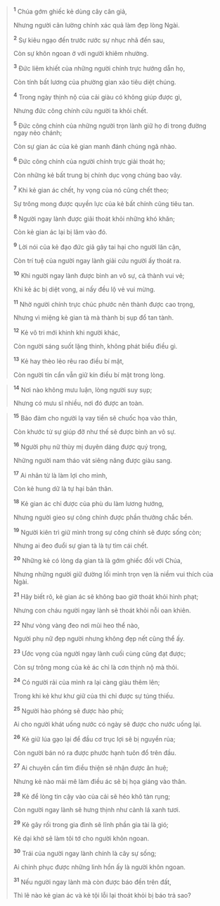 
> <sup><b>1</b></sup> Chúa gớm ghiếc kẻ dùng cây cân giả,
> 
> Nhưng người cân lường chính xác quả làm đẹp lòng Ngài.
> 
> <sup><b>2</b></sup> Sự kiêu ngạo đến trước rước sự nhục nhã đến sau,
> 
> Còn sự khôn ngoan ở với người khiêm nhường.
> 
> <sup><b>3</b></sup> Ðức liêm khiết của những người chính trực hướng dẫn họ,
> 
> Còn tính bất lương của phường gian xảo tiêu diệt chúng.
> 
> <sup><b>4</b></sup> Trong ngày thịnh nộ của cải giàu có không giúp được gì,
> 
> Nhưng đức công chính cứu người ta khỏi chết.
> 
> <sup><b>5</b></sup> Ðức công chính của những người trọn lành giữ họ đi trong đường ngay nẻo chánh;
> 
> Còn sự gian ác của kẻ gian manh đánh chúng ngã nhào.
> 
> <sup><b>6</b></sup> Ðức công chính của người chính trực giải thoát họ;
> 
> Còn những kẻ bất trung bị chính dục vọng chúng bao vây.
> 
> <sup><b>7</b></sup> Khi kẻ gian ác chết, hy vọng của nó cũng chết theo;
> 
> Sự trông mong được quyền lực của kẻ bất chính cũng tiêu tan.
> 
> <sup><b>8</b></sup> Người ngay lành được giải thoát khỏi những khó khăn;
> 
> Còn kẻ gian ác lại bị lâm vào đó.
> 
> <sup><b>9</b></sup> Lời nói của kẻ đạo đức giả gây tai hại cho người lân cận,
> 
> Còn trí tuệ của người ngay lành giải cứu người ấy thoát ra.
> 
> <sup><b>10</b></sup> Khi người ngay lành được bình an vô sự, cả thành vui vẻ;
> 
> Khi kẻ ác bị diệt vong, ai nấy đều lộ vẻ vui mừng.
> 
> <sup><b>11</b></sup> Nhờ người chính trực chúc phước nên thành được cao trọng,
> 
> Nhưng vì miệng kẻ gian tà mà thành bị sụp đổ tan tành.
> 
> <sup><b>12</b></sup> Kẻ vô tri mới khinh khi người khác,
> 
> Còn người sáng suốt lặng thinh, không phát biểu điều gì.
> 
> <sup><b>13</b></sup> Kẻ hay thèo lẻo rêu rao điều bí mật,
> 
> Còn người tín cẩn vẫn giữ kín điều bí mật trong lòng.
>


> <sup><b>14</b></sup> Nơi nào không mưu luận, lòng người suy sụp;
> 
> Nhưng có mưu sĩ nhiều, nơi đó được an toàn.
>


> <sup><b>15</b></sup> Bảo đảm cho người lạ vay tiền sẽ chuốc họa vào thân,
> 
> Còn khước từ sự giúp đỡ như thế sẽ được bình an vô sự.
> 
> <sup><b>16</b></sup> Người phụ nữ thùy mị duyên dáng được quý trọng,
> 
> Những người nam tháo vát siêng năng được giàu sang.
> 
> <sup><b>17</b></sup> Ai nhân từ là làm lợi cho mình,
> 
> Còn kẻ hung dữ là tự hại bản thân.
> 
> <sup><b>18</b></sup> Kẻ gian ác chỉ được của phù du làm lương hướng,
> 
> Nhưng người gieo sự công chính được phần thưởng chắc bền.
> 
> <sup><b>19</b></sup> Người kiên trì giữ mình trong sự công chính sẽ được sống còn;
> 
> Nhưng ai đeo đuổi sự gian tà là tự tìm cái chết.
> 
> <sup><b>20</b></sup> Những kẻ có lòng dạ gian tà là gớm ghiếc đối với Chúa,
> 
> Nhưng những người giữ đường lối mình trọn vẹn là niềm vui thích của Ngài.
> 
> <sup><b>21</b></sup> Hãy biết rõ, kẻ gian ác sẽ không bao giờ thoát khỏi hình phạt;
> 
> Nhưng con cháu người ngay lành sẽ thoát khỏi nỗi oan khiên.
> 
> <sup><b>22</b></sup> Như vòng vàng đeo nơi mũi heo thể nào,
> 
> Người phụ nữ đẹp người nhưng không đẹp nết cũng thể ấy.
> 
> <sup><b>23</b></sup> Ước vọng của người ngay lành cuối cùng cũng đạt được;
> 
> Còn sự trông mong của kẻ ác chỉ là cơn thịnh nộ mà thôi.
> 
> <sup><b>24</b></sup> Có người rải của mình ra lại càng giàu thêm lên;
> 
> Trong khi kẻ khư khư giữ của thì chỉ được sự túng thiếu.
> 
> <sup><b>25</b></sup> Người hào phóng sẽ được hào phú;
> 
> Ai cho người khát uống nước có ngày sẽ được cho nước uống lại.
> 
> <sup><b>26</b></sup> Kẻ giữ lúa gạo lại để đầu cơ trục lợi sẽ bị nguyền rủa;
> 
> Còn người bán nó ra được phước hạnh tuôn đổ trên đầu.
> 
> <sup><b>27</b></sup> Ai chuyên cần tìm điều thiện sẽ nhận được ân huệ;
> 
> Nhưng kẻ nào mải mê làm điều ác sẽ bị họa giáng vào thân.
> 
> <sup><b>28</b></sup> Kẻ để lòng tin cậy vào của cải sẽ héo khô tàn rụng;
> 
> Còn người ngay lành sẽ hưng thịnh như cành lá xanh tươi.
> 
> <sup><b>29</b></sup> Kẻ gây rối trong gia đình sẽ lĩnh phần gia tài là gió;
> 
> Kẻ dại khờ sẽ làm tôi tớ cho người khôn ngoan.
> 
> <sup><b>30</b></sup> Trái của người ngay lành chính là cây sự sống;
> 
> Ai chinh phục được những linh hồn ấy là người khôn ngoan.
> 
> <sup><b>31</b></sup> Nếu người ngay lành mà còn được báo đền trên đất,
> 
> Thì lẽ nào kẻ gian ác và kẻ tội lỗi lại thoát khỏi bị báo trả sao?
>

